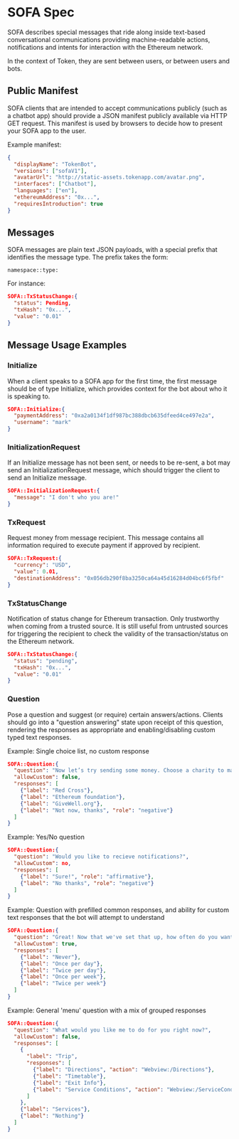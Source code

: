 # SOFA Spec

SOFA describes special messages that ride along inside text-based conversational communications
providing machine-readable actions, notifications and intents for interaction with the Ethereum
network.

In the context of Token, they are sent between users, or between users and bots.


## Public Manifest

SOFA clients that are intended to accept communications publicly (such as a chatbot app)
should provide a JSON manifest publicly available via HTTP GET request. This manifest is
used by browsers to decide how to present your SOFA app to the user.

Example manifest:
```json
{
  "displayName": "TokenBot",
  "versions": ["sofaV1"],
  "avatarUrl": "http://static-assets.tokenapp.com/avatar.png",
  "interfaces": ["Chatbot"],
  "languages": ["en"],
  "ethereumAddress": "0x...",
  "requiresIntroduction": true
}
```


## Messages

SOFA messages are plain text JSON payloads, with a special prefix that identifies the message type.
The prefix takes the form:

`namespace::type:`

For instance:

```json
SOFA::TxStatusChange:{
  "status": Pending,
  "txHash": "0x...",
  "value": "0.01"
}
```



## Message Usage Examples


### Initialize

When a client speaks to a SOFA app for the first time, the first message should be
of type Initialize, which provides context for the bot about who it is speaking to.

```json
SOFA::Initialize:{
  "paymentAddress": "0xa2a0134f1df987bc388dbcb635dfeed4ce497e2a",
  "username": "mark"
}
```


### InitializationRequest

If an Initialize message has not been sent, or needs to be re-sent, a bot may send
an InitializationRequest message, which should trigger the client to send an Initialize
message.

```json
SOFA::InitializationRequest:{
  "message": "I don't who you are!"
}
```


### TxRequest

Request money from message recipient. This message contains all information required
to execute payment if approved by recipient.

```json
SOFA::TxRequest:{
  "currency": "USD",
  "value": 0.01,
  "destinationAddress": "0x056db290f8ba3250ca64a45d16284d04bc6f5fbf"
}
```


### TxStatusChange

Notification of status change for Ethereum transaction. Only trustworthy when coming from
a trusted source. It is still useful from untrusted sources for triggering the recipient
to check the validity of the transaction/status on the Ethereum network.

```json
SOFA::TxStatusChange:{
  "status": "pending",
  "txHash": "0x...",
  "value": "0.01"
}
```


### Question

Pose a question and suggest (or require) certain answers/actions. Clients should go into a
"question answering" state upon receipt of this question, rendering the responses as appropriate
and enabling/disabling custom typed text responses.

Example: Single choice list, no custom response
```json
SOFA::Question:{
  "question": "Now let’s try sending some money. Choose a charity to make a donation of $0.01.",
  "allowCustom": false,
  "responses": [
    {"label": "Red Cross"},
    {"label": "Ethereum foundation"},
    {"label": "GiveWell.org"},
    {"label": "Not now, thanks", "role": "negative"}
  ]
}
```

Example: Yes/No question
```json
SOFA::Question:{
  "question": "Would you like to recieve notifications?",
  "allowCustom": no,
  "responses": [
    {"label": "Sure!", "role": "affirmative"},
    {"label": "No thanks", "role": "negative"}
  ]
}
```

Example: Question with prefilled common responses, and ability for custom text responses
that the bot will attempt to understand
```json
SOFA::Question:{
  "question": "Great! Now that we've set that up, how often do you want to recieve reminders?",
  "allowCustom": true,
  "responses": [
    {"label": "Never"},
    {"label": "Once per day"},
    {"label": "Twice per day"},
    {"label": "Once per week"},
    {"label": "Twice per week"}
  ]
}
```

Example: General 'menu' question with a mix of grouped responses
```json
SOFA::Question:{
  "question": "What would you like me to do for you right now?",
  "allowCustom": false,
  "responses": [
    {
      "label": "Trip",
      "responses": [
        {"label": "Directions", "action": "Webview:/Directions"},
        {"label": "Timetable"},
        {"label": "Exit Info"},
        {"label": "Service Conditions", "action": "Webview:/ServiceConditions"}
      ]
    },
    {"label": "Services"},
    {"label": "Nothing"}
  ]
}
```